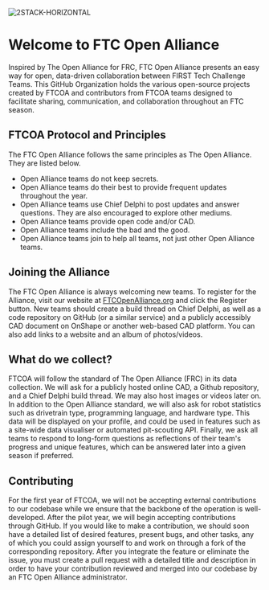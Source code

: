![2STACK-HORIZONTAL](https://github.com/FTCOpenAlliance/.github/assets/116019826/79184a83-7d12-45dc-a403-a41c0175c9de)
# Welcome to FTC Open Alliance
Inspired by The Open Alliance for FRC, FTC Open Alliance presents an easy way for open, data-driven collaboration between FIRST Tech Challenge Teams. This GitHub Organization holds the various open-source projects created by FTCOA and contributors from FTCOA teams designed to facilitate sharing, communication, and collaboration throughout an FTC season.

## FTCOA Protocol and Principles
The FTC Open Alliance follows the same principles as The Open Alliance. They are listed below.
- Open Alliance teams do not keep secrets.
- Open Alliance teams do their best to provide frequent updates throughout the year.
- Open Alliance teams use Chief Delphi to post updates and answer questions. They are also encouraged to explore other mediums.
- Open Alliance teams provide open code and/or CAD.
- Open Alliance teams include the bad and the good.
- Open Alliance teams join to help all teams, not just other Open Alliance teams.

## Joining the Alliance
The FTC Open Alliance is always welcoming new teams. To register for the Alliance, visit our website at [FTCOpenAlliance.org](https://FTCOpenAlliance.org) and click the Register button. New teams should create a build thread on Chief Delphi, as well as a code repository on GitHub (or a similar service) and a publicly accessibly CAD document on OnShape or another web-based CAD platform. You can also add links to a website and an album of photos/videos.

## What do we collect?

FTCOA will follow the standard of The Open Alliance (FRC) in its data collection. We will ask for a publicly hosted online CAD, a Github repository, and a Chief Delphi build thread. We may also host images or videos later on. In addition to the Open Alliance standard, we will also ask for robot statistics such as drivetrain type, programming language, and hardware type. This data will be displayed on your profile, and could be used in features such as a site-wide data visualiser or automated pit-scouting API. Finally, we ask all teams to respond to long-form questions as reflections of their team's progress and unique features, which can be answered later into a given season if preferred.

## Contributing

For the first year of FTCOA, we will not be accepting external contributions to our codebase while we ensure that the backbone of the operation is well-developed. After the pilot year, we will begin accepting contributions through GitHub. If you would like to make a contribution, we should soon have a detailed list of desired features, present bugs, and other tasks, any of which you could assign yourself to and work on through a fork of the corresponding repository. After you integrate the feature or eliminate the issue, you must create a pull request with a detailed title and description in order to have your contribution reviewed and merged into our codebase by an FTC Open Alliance administrator.
